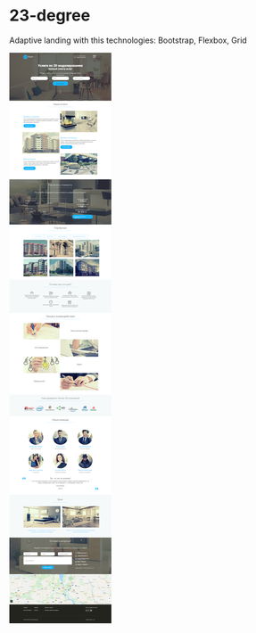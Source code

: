 # 23-degree

Adaptive landing with this technologies: Bootstrap, Flexbox, Grid

![](23%20degree.png)
